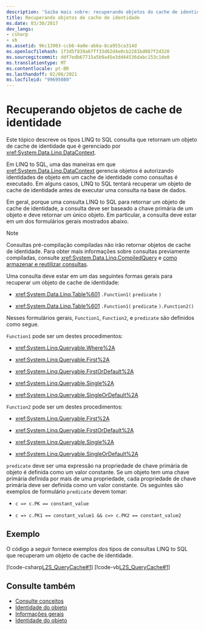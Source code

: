 ```yaml
---
description: 'Saiba mais sobre: recuperando objetos do cache de identidade'
title: Recuperando objetos de cache de identidade
ms.date: 03/30/2017
dev_langs:
- csharp
- vb
ms.assetid: 96c13903-ccb6-4a0e-ab6a-8ca955ca314d
ms.openlocfilehash: 1f3d5f839a6fff33d62d4e0cb2281bd087f2d320
ms.sourcegitcommit: ddf7edb67715a5b9a45e3dd44536dabc153c1de0
ms.translationtype: MT
ms.contentlocale: pt-BR
ms.lasthandoff: 02/06/2021
ms.locfileid: "99695080"
---
```

# <a name="retrieving-objects-from-the-identity-cache"></a>Recuperando objetos de cache de identidade

Este tópico descreve os tipos LINQ to SQL consulta que retornam um objeto de cache de identidade que é gerenciado por <xref:System.Data.Linq.DataContext>.  
  
 Em LINQ to SQL, uma das maneiras em que <xref:System.Data.Linq.DataContext> gerencia objetos é autorizando identidades de objeto em um cache de identidade como consultas é executado. Em alguns casos, LINQ to SQL tentará recuperar um objeto de cache de identidade antes de executar uma consulta na base de dados.  
  
 Em geral, porque uma consulta LINQ to SQL para retornar um objeto de cache de identidade, a consulta deve ser baseado a chave primária de um objeto e deve retornar um único objeto. Em particular, a consulta deve estar em um dos formulários gerais mostrados abaixo.  
  
> [!NOTE]
> Consultas pré-compilação compiladas não irão retornar objetos de cache de identidade. Para obter mais informações sobre consultas previamente compiladas, consulte <xref:System.Data.Linq.CompiledQuery> e [como armazenar e reutilizar consultas](how-to-store-and-reuse-queries.md).  
  
 Uma consulta deve estar em um das seguintes formas gerais para recuperar um objeto de cache de identidade:  
  
- <xref:System.Data.Linq.Table%601> `.Function1(` `predicate` `)`  
  
- <xref:System.Data.Linq.Table%601> `.Function1(` `predicate` `).Function2()`  
  
 Nesses formulários gerais, `Function1`, `Function2`, e `predicate` são definidos como segue.  
  
 `Function1` pode ser um destes procedimentos:  
  
- <xref:System.Linq.Queryable.Where%2A>  
  
- <xref:System.Linq.Queryable.First%2A>  
  
- <xref:System.Linq.Queryable.FirstOrDefault%2A>  
  
- <xref:System.Linq.Queryable.Single%2A>  
  
- <xref:System.Linq.Queryable.SingleOrDefault%2A>  
  
 `Function2` pode ser um destes procedimentos:  
  
- <xref:System.Linq.Queryable.First%2A>  
  
- <xref:System.Linq.Queryable.FirstOrDefault%2A>  
  
- <xref:System.Linq.Queryable.Single%2A>  
  
- <xref:System.Linq.Queryable.SingleOrDefault%2A>  
  
 `predicate` deve ser uma expressão na propriedade de chave primária de objeto é definida como um valor constante. Se um objeto tem uma chave primária definida por mais de uma propriedade, cada propriedade de chave primária deve ser definida como um valor constante. Os seguintes são exemplos de formulário `predicate` devem tomar:  
  
- `c => c.PK == constant_value`  
  
- `c => c.PK1 == constant_value1 && c=> c.PK2 == constant_value2`  
  
## <a name="example"></a>Exemplo  

 O código a seguir fornece exemplos dos tipos de consultas LINQ to SQL que recuperam um objeto de cache de identidade.  
  
 [!code-csharp[L2S_QueryCache#1](../../../../../../samples/snippets/csharp/VS_Snippets_Data/l2s_querycache/cs/program.cs#1)]
 [!code-vb[L2S_QueryCache#1](../../../../../../samples/snippets/visualbasic/VS_Snippets_Data/l2s_querycache/vb/module1.vb#1)]  
  
## <a name="see-also"></a>Consulte também

- [Consulte conceitos](query-concepts.md)
- [Identidade do objeto](object-identity.md)
- [Informações gerais](background-information.md)
- [Identidade do objeto](object-identity.md)
